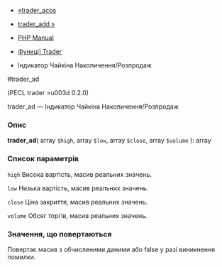- [«trader_acos](function.trader-acos.md)
- [trader_add »](function.trader-add.md)

- [PHP Manual](index.md)
- [Функції Trader](ref.trader.md)
- Індикатор Чайкіна Накопичення/Розпродаж

#trader_ad

(PECL trader \>u003d 0.2.0)

trader_ad — Індикатор Чайкіна Накопичення/Розпродаж

### Опис

**trader_ad**(
array `$high`,
array `$low`,
array `$close`,
array `$volume`
): array

### Список параметрів

`high`
Висока вартість, масив реальних значень.

`low`
Низька вартість, масив реальних значень.

`close`
Ціна закриття, масив реальних значень.

`volume`
Обсяг торгів, масив реальних значень.

### Значення, що повертаються

Повертає масив з обчисленими даними або false у разі
виникнення помилки.
